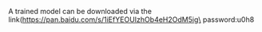 A trained model can be downloaded via the link(https://pan.baidu.com/s/1iEfYEOUIzhOb4eH2OdM5ig\ password:u0h8
